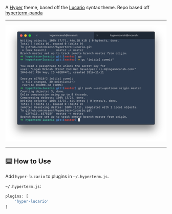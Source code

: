 A [Hyper](https://hyper.is) theme, based off the [Lucario](https://github.com/raphamorim/lucario) syntax theme. Repo based off [hyperterm-panda](https://github.com/siamak/hyperterm-panda)

---
![Main ScreenShot](https://raw.githubusercontent.com/mcansh/hyper-lucario/master/main.jpg)

---

## ⌨️ How to Use
Add `hyper-lucario` to plugins in `~/.hyperterm.js`.

`~/.hyperterm.js`:
```javascript
plugins: [
	'hyper-lucario'
]
```

